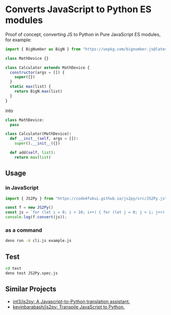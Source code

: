# Converts JavaScript to Python ES modules

Proof of concept, converting JS to Python in Pure JavaScript ES modules, for example:

```js
import { BigNumber as BigN } from "https://unpkg.com/bignumber.js@latest/bignumber.mjs";

class MathDevice {}

class Calculator extends MathDevice {
  constructor(args = []) {
    super({})
  }
  static max(list) {
    return BigN.max(list)
  }
}
```

into 

```py
class MathDevice:
  pass

class Calculator(MathDevice):
  def __init__(self, args = []):
    super().__init__({})

  def add(self, list):
    return max(list)
```

## Usage

### in JavaScript

```js
import { JS2Py } from "https://code4fukui.github.io/js2py/src/JS2Py.js";

const f = new JS2Py()
const js = `for (let i = 0; i < 10; i++) { for (let j = 0; j < i; j++) { i + j }}`;
console.log(f.convert(js));
```

### as a command

```sh
deno run -A cli.js example.js
```

## Test

```sh
cd test
deno test JS2Py.spec.js 
```

## Similar Projects

- [int3/js2py: A Javascript-to-Python translation assistant.](https://github.com/int3/js2py)
- [kevinbarabash/js2py: Transpile JavaScript to Python.](https://github.com/kevinbarabash/js2py)
